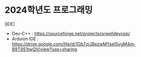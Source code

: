 # 2024학년도 프로그래밍

[IDE]  
 + Dev-C++ : https://sourceforge.net/projects/orwelldevcpp/
 + Arduion IDE : https://drive.google.com/file/d/1Gb7zjJBezwMYseISygM4m-B9T9S1twQV/view?usp=sharing
